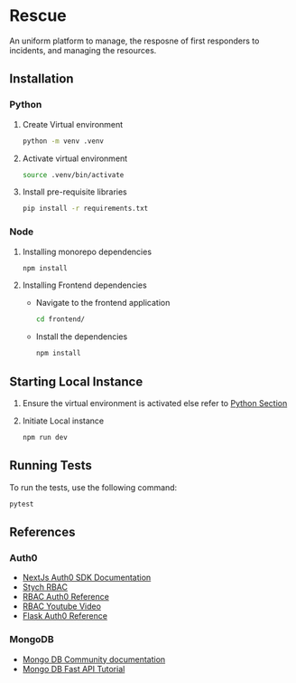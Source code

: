 # Rescue

An uniform platform to manage, the resposne of first responders to incidents, and managing the resources.

## Installation

### Python

1. Create Virtual environment

    ``` bash 
    python -m venv .venv
    ```

2. Activate virtual environment

    ```bash
    source .venv/bin/activate
    ```

3. Install pre-requisite libraries
    ```bash
    pip install -r requirements.txt
    ```

### Node

1. Installing monorepo dependencies
    ```bash
    npm install
    ```

2. Installing Frontend dependencies
    * Navigate to the frontend application

        ```bash
        cd frontend/
        ```
    
    * Install the dependencies
        ```bash
        npm install
        ```

## Starting Local Instance

1. Ensure the virtual environment is activated else refer to [Python Section](#python)

2. Initiate Local instance
    ```bash
    npm run dev
    ```

## Running Tests

To run the tests, use the following command:

```bash
pytest
```

## References

### Auth0
- [NextJs Auth0 SDK Documentation](https://github.com/auth0/nextjs-auth0/blob/main/EXAMPLES.md)
- [Stych RBAC](https://stytch.com/docs/guides/authorization/rbac)
- [RBAC Auth0 Reference](http://auth0.com/blog/assign-default-role-on-sign-up-with-actions/)
- [RBAC Youtube Video](https://youtu.be/1-kq6llhQDI)
- [Flask Auth0 Reference](https://auth0.com/blog/build-and-secure-fastapi-server-with-auth0/)

### MongoDB

- [Mongo DB Community documentation](https://www.mongodb.com/docs/manual/tutorial/install-mongodb-on-os-x/)
- [Mongo DB Fast API Tutorial](https://www.mongodb.com/developer/languages/python/python-quickstart-fastapi/)
